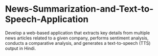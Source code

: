 # News-Summarization-and-Text-to-Speech-Application
Develop a web-based application that extracts key details from multiple news articles related  to a given company, performs sentiment analysis, conducts a comparative analysis, and  generates a text-to-speech (TTS) output in Hindi.
